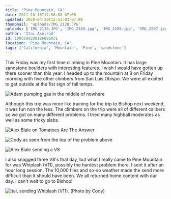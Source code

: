 ```yaml
---
title: 'Pine Mountain, CA'
date: 2011-10-16T17:56:00-07:00
updated: 2020-04-30T12:51:03-07:00
thumbnail: 'uploads/IMG_2128.JPG'
uploads: ['IMG_2128.JPG', 'IMG_2180.jpg', 'IMG_2188.jpg', 'IMG_2207.jpg', '_phpfnwqxdPM_1318806321.jpg']
author: 'Itai Axelrad'
id: 1095609288186886031
location: 'Pine Mountain, CA'
tags: ['California', 'Mountain', 'Pine', 'sandstone']
---
```


This Friday was my first time climbing in Pine Mountain. It has large sandstone boulders with interesting features. I wish I would have gotten up there sooner than this year. I headed up to the mountain at 8 on Friday morning with five other climbers from San Luis Obispo. We were all excited to get outside at the fist sign of fall temps.

![Adam pumping gas in the middle of nowhere](uploads/IMG_2128.JPG)

Although this trip was more like training for the trip to Bishop next weekend, it was fun non the less. The climbers on the trip were all of different calibers so we got on many different problems. I tried many highball moderates as well as some tricky slabs.

![Alex Biale on Tomatoes Are The Answer](uploads/IMG_2180.jpg)

![Cody as seen from the top of the problem above](uploads/IMG_2188.jpg)

![Alex Biale sending a V8](uploads/IMG_2207.jpg)

I also snagged three V8's that day, but what I really came to Pine Mountain for was Whiplash (V11), possibly the hardest problem there. I sent it after an hour long session. The 10,000 flies and so-so weather made the send more difficult than it should have been. We all returned home content with our day. I can't wait to go to Bishop!

![Itai, sending Whiplash (V11). (Photo by Cody)](uploads/_phpfnwqxdPM_1318806321.jpg)

